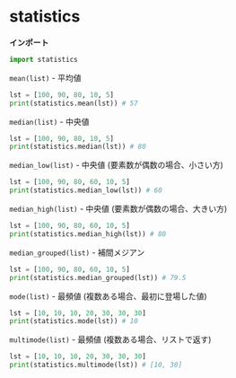 # statistics

**インポート**
```py
import statistics
```

`mean(list)` - 平均値
```py
lst = [100, 90, 80, 10, 5]
print(statistics.mean(lst)) # 57
```

`median(list)` -  中央値
```py
lst = [100, 90, 80, 10, 5]
print(statistics.median(lst)) # 80
```

`median_low(list)` - 中央値 (要素数が偶数の場合、小さい方)
```py
lst = [100, 90, 80, 60, 10, 5]
print(statistics.median_low(lst)) # 60
```

`median_high(list)` - 中央値 (要素数が偶数の場合、大きい方)
```py
lst = [100, 90, 80, 60, 10, 5]
print(statistics.median_high(lst)) # 80
```

`median_grouped(list)` - 補間メジアン
```py
lst = [100, 90, 80, 60, 10, 5]
print(statistics.median_grouped(lst)) # 79.5
```

`mode(list)` - 最頻値 (複数ある場合、最初に登場した値)
```py
lst = [10, 10, 10, 20, 30, 30, 30]
print(statistics.mode(lst)) # 10
```

`multimode(list)` - 最頻値 (複数ある場合、リストで返す)
```py
lst = [10, 10, 10, 20, 30, 30, 30]
print(statistics.multimode(lst)) # [10, 30]
```
